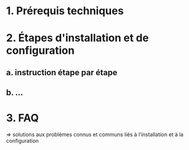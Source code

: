 # 1. Prérequis techniques

# 2. Étapes d'installation et de configuration

## a. instruction étape par étape

## b. ...

# 3. FAQ

=> solutions aux problèmes connus et communs liés à l’installation et à la configuration
